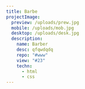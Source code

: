 ```yaml
---
title: Barbe
projectImage:
  preview: /uploads/prew.jpg
  mobile: /uploads/mob.jpg
  desktop: /uploads/desk.jpg
  description:
    name: Barber
    desc: qfqwdqdq
    repo: "#www"
    view: "#23"
    techn:
      - html
      - css
---
```

